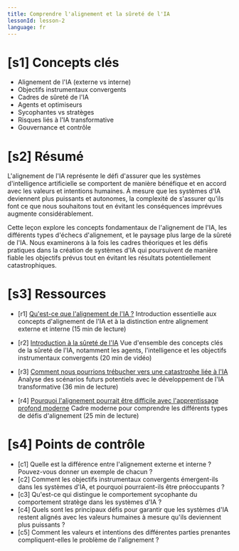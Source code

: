 ```yaml
---
title: Comprendre l'alignement et la sûreté de l'IA
lessonId: lesson-2
language: fr
---
```


# [s1] Concepts clés

- Alignement de l'IA (externe vs interne)
- Objectifs instrumentaux convergents
- Cadres de sûreté de l'IA
- Agents et optimiseurs
- Sycophantes vs stratèges
- Risques liés à l'IA transformative
- Gouvernance et contrôle

# [s2] Résumé

L'alignement de l'IA représente le défi d'assurer que les systèmes d'intelligence artificielle se comportent de manière bénéfique et en accord avec les valeurs et intentions humaines. À mesure que les systèmes d'IA deviennent plus puissants et autonomes, la complexité de s'assurer qu'ils font ce que nous souhaitons tout en évitant les conséquences imprévues augmente considérablement.

Cette leçon explore les concepts fondamentaux de l'alignement de l'IA, les différents types d'échecs d'alignement, et le paysage plus large de la sûreté de l'IA. Nous examinerons à la fois les cadres théoriques et les défis pratiques dans la création de systèmes d'IA qui poursuivent de manière fiable les objectifs prévus tout en évitant les résultats potentiellement catastrophiques.

# [s3] Ressources

- [r1] [Qu'est-ce que l'alignement de l'IA ?](https://aisafetyfundamentals.com/blog/what-is-ai-alignment/)
  Introduction essentielle aux concepts d'alignement de l'IA et à la distinction entre alignement externe et interne (15 min de lecture)

- [r2] [Introduction à la sûreté de l'IA](https://www.youtube.com/watch?v=pYXy-A4siMw&t=16)
  Vue d'ensemble des concepts clés de la sûreté de l'IA, notamment les agents, l'intelligence et les objectifs instrumentaux convergents (20 min de vidéo)

- [r3] [Comment nous pourrions trébucher vers une catastrophe liée à l'IA](https://www.cold-takes.com/how-we-could-stumble-into-ai-catastrophe/)
  Analyse des scénarios futurs potentiels avec le développement de l'IA transformative (36 min de lecture)

- [r4] [Pourquoi l'alignement pourrait être difficile avec l'apprentissage profond moderne](https://www.cold-takes.com/why-ai-alignment-could-be-hard-with-modern-deep-learning/)
  Cadre moderne pour comprendre les différents types de défis d'alignement (25 min de lecture)

# [s4] Points de contrôle

- [c1] Quelle est la différence entre l'alignement externe et interne ? Pouvez-vous donner un exemple de chacun ?
- [c2] Comment les objectifs instrumentaux convergents émergent-ils dans les systèmes d'IA, et pourquoi pourraient-ils être préoccupants ?
- [c3] Qu'est-ce qui distingue le comportement sycophante du comportement stratège dans les systèmes d'IA ?
- [c4] Quels sont les principaux défis pour garantir que les systèmes d'IA restent alignés avec les valeurs humaines à mesure qu'ils deviennent plus puissants ?
- [c5] Comment les valeurs et intentions des différentes parties prenantes compliquent-elles le problème de l'alignement ?